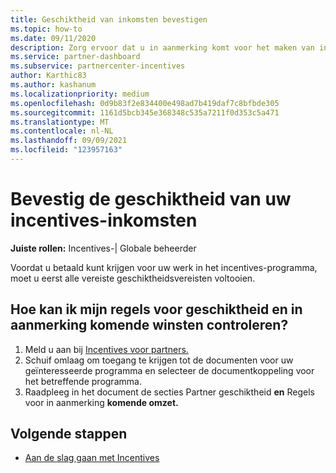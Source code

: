 ```yaml
---
title: Geschiktheid van inkomsten bevestigen
ms.topic: how-to
ms.date: 09/11/2020
description: Zorg ervoor dat u in aanmerking komt voor het maken van inkomsten en dat u betaald krijgt in het incentives-programma. Controleer de geschiktheid van uw inkomsten en de regels voor omzet in Partner Center.
ms.service: partner-dashboard
ms.subservice: partnercenter-incentives
author: Karthic83
ms.author: kashanum
ms.localizationpriority: medium
ms.openlocfilehash: 0d9b83f2e834400e498ad7b419daf7c8bfbde305
ms.sourcegitcommit: 1161d5bcb345e368348c535a7211f0d353c5a471
ms.translationtype: MT
ms.contentlocale: nl-NL
ms.lasthandoff: 09/09/2021
ms.locfileid: "123957163"
---
```

# <a name="confirm-your-incentives-earnings-eligibility"></a>Bevestig de geschiktheid van uw incentives-inkomsten

**Juiste rollen:** Incentives-| Globale beheerder

Voordat u betaald kunt krijgen voor uw werk in het incentives-programma, moet u eerst alle vereiste geschiktheidsvereisten voltooien.

## <a name="how-do-i-check-my-earning-eligibility-and-revenue-rules"></a>Hoe kan ik mijn regels voor geschiktheid en in aanmerking komende winsten controleren?

1. Meld u aan bij [Incentives voor partners.](https://partner.microsoft.com/membership/partner-incentives)
2. Schuif omlaag om toegang te krijgen tot de documenten voor uw geïnteresseerde programma en selecteer de documentkoppeling voor het betreffende programma.
3. Raadpleeg in het document de secties Partner geschiktheid **en** Regels voor in aanmerking **komende omzet.**

## <a name="next-steps"></a>Volgende stappen

- [Aan de slag gaan met Incentives](incentives-get-started-intro.md)
